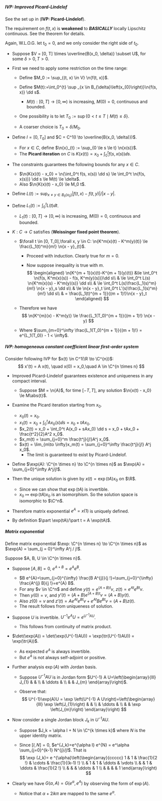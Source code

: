 ##### IVP: Improved Picard-Lindelof

See the set up in (**IVP: Picard-Lindelof**).

The requirement on $f(t, x)$ is **weakened** to ***BASICALLY***  locally Lipschitz continuous. See the theorem for details.

Again, W.L.O.G. let $t_0 = 0$, and we only consider the right side of $t_0$.

- Suppose $V = [0, T] \times \overline{B(x_0, \delta)} \subset U$, for some $\delta > 0, T > 0$.

- First we need to apply some restriction on the time range:

  - Define $M_0 := \sup_{(t, x) \in V} \n{f(t, x)}$.
  - Define $M(t):=\int_0^{t} \sup _{x \in B_{\delta}\left(x_{0}\right)}\n{f(s, x)} \dd s$.
    - $M(t): [0, T] \to [0, \infty)$ is increasing, $M(0) = 0$, continuous and bounded.

  - One possibility is to let $T_{0}:=\sup \left\{0<t \leq T \mid M\left(t\right) \leq \delta\right\}$.
  - A coarser choice is $T_0 = \delta / M_0$.

- Define $I = [0, T_0]$ and $C = C^1(I \to \overline{B(x_0, \delta)})$.

  - For $x\in C$, define $\n{x}_{t} := \sup_{0 \le s \le t} \n{x(s)}$.
  - The **Picard iteration** on $C$ is $K(x(t)) = x_0 + \int_{0}^t f(s, x(s)) \dd s$.

- The constraints guarantees the following bounds for any $x \in C$.

  - $\n{K(x)(t) - x_0} = \n{\int_0^t f(s, x(s)) \dd s} \le \int_0^t \n{f(s, x(s))} \dd s \le M(t) \le \delta$.
  - Also $\n{K(x)(t) - x_0} \le M_0 t$.

- Define $L(t):=\sup _{x \neq y \in B_{\delta}\left(x_{0}\right)} {|f(t, x)-f(t, y)|}/{|x-y|}$.

- Define $L_1(t):= \int_{0}^t L(t) \dd t$.

  - $L_1(t): [0, T] \to [0, \infty)$ is increasing, $M(0) = 0$, continuous and bounded.

- $K: C \to C$ satisfies (**Weissinger fixed point theorem**).

  - $\forall t \in [0, T_0],\forall x, y \in C: \n{K^m(x)(t) - K^m(y)(t)} \le \frac{L_1(t)^m}{m!} \n{x - y}_{t}$.

    - Proceed with induction. Clearly true for $m = 0$.

    - Now suppose inequality is true with $m$.
      $$
      \begin{aligned}
      \n{K^{m + 1}(x)(t)-K^{m + 1}(y)(t)} &\le \int_0^t \n{f(s, K^m(x)(s)) - f(s, K^m(y)(s))}\dd s\\
      & \le \int_0^t L(s) \n{K^m(x)(s) - K^m(y)(s)} \dd s\\
      & \le \int_0^t L(s)\frac{L_1(s)^m}{m!} \n{x - y}_s \dd s\\
      & \le \n{x - y}_t \int_0^t L'(s)\frac{L_1(s)^m}{m!} \dd s\\
      & = \frac{L_1(t)^{m + 1}}{(m + 1)!}\n{x - y}_t
      \end{aligned}
      $$

  - Therefore we have
    $$
    \n{K^{m}(x) - K^m(y)} \le \frac{L_1(T_0)^{m + 1}}{(m + 1)!} \n{x - y}
    $$

  - Where $\sum_{m=0}^\infty \frac{L_1(T_0)^{m + 1}}{(m + 1)!} = e^{L_1(T_0)} - 1 < \infty$.

##### IVP: homogeneous constant coefficient linear first-order system

Consider following IVP for $x(t) \in C^1(\R \to \C^{n})$:
$$
x'(t) = A x(t), \quad x(0) = x_0,\quad A \in \C^{n \times n}
$$

- Improved Picard-Lindelof guarantees existence and uniqueness in any compact interval.
  - Suppose $M = \n{A}$, for time $[-T, T]$, any solution $\n{x(t) - x_0} \le M\abs{t}$.
- Examine the Picard iteration starting from $x_0$.
  - $x_0(t) = x_0$.
  - $x_1(t) = x_0 + \int_0^t Ax_0(s) \dd s = x_0 + tAx_0$.
  - $x_2(t) = x_0 + \int_0^t A(x_0 + sAx_0) \dd s = x_0 + tAx_0 + \frac{t^2}{2}A^2 x_0$.
  - $x_m(t) = \sum_{j=0}^m \frac{t^j}{j!}A^j x_0$.
  - $x(t) = \lim_{m\to \infty}x_m(t) = \sum_{j=0}^\infty \frac{t^j}{j!} A^j x_0$.
    - The limit is guaranteed to exist by Picard-Lindelof.
- Define $\exp(A): \C^{n \times n} \to \C^{n \times n}$  as $\exp(A) = \sum_{j=0}^\infty A^j/j!$.
- Then the unique solution is given by $x(t) = \exp(tA)x_0$ on $\R$.
  - Since we can show that $\exp(tA)$ is invertible.
  - $x_0 \mapsto \exp(tA) x_0$ is an isomorphism. So the solution space is isomorphic to $\C^n$.

- Therefore matrix exponential $e^A = x(1)$ is uniquely defined.
- By definition $\part \exp(tA)/\part t = A \exp(tA)$.

##### Matrix exponential

Define matrix exponential $\exp: \C^{n \times n} \to \C^{n \times n}$ as $\exp(A) = \sum_{j = 0}^\infty A^j / j!$.

Suppose $A, B, U \in \C^{n \times n}$.

- Suppose $[A, B] = 0$, $e^{A + B} = e^A e^B$.

  - $B e^{A}=\sum_{j=0}^{\infty} \frac{B A^{j}}{j !}=\sum_{j=0}^{\infty} \frac{A^{j} B}{j !}=e^{A} B$.
  - For any $v \in \C^n$ and define $y(t) = e^{(A + B)t}v$, $z(t) = e^{At}e^{Bt}v$.
  - Then $y(0)= v$, and $y'(t) = (A + B)e^{(A + B)t}v = (A + B)y(t)$.
  - Also $z(0) = v$ and $z'(t) = Ae^{At}e^{Bt} v + e^{At}Be^{Bt}v = (A + B)z(t)$.
  - The result follows from uniqueness of solution.

- Suppose $U$ is invertible. $U^{-1}e^A U = e^{U^{-1} A U}$.

  - This follows from continuity of matrix product.

- $\det(\exp(A)) = \det(\exp(U^{-1}AU)) = \exp(\tr(U^{-1}AU)) = \exp(\tr(A))$.

  - As expected $e^A$ is always invertible.
  - But $e^A$ is not always self-adjoint or positive.

- Further analysis $\exp(A)$ with Jordan basis.

  - Suppose $U^{-1}AU$ is in Jordan form $U^{-1} A U=\left(\begin{array}{lll}
    J_{1} & & \\
    & \ddots & \\
    & & J_{m}
    \end{array}\right)$.

  - Observe that:
    $$
    U^{-1}\exp(A)U = \exp \left(U^{-1} A U\right)=\left(\begin{array}{lll}
    \exp \left(J_{1}\right) & & \\
    & \ddots & \\
    & & \exp \left(J_{m}\right)
    \end{array}\right)
    $$

- Now consider a single Jordan block $J_k$ in $U^{-1}AU$.

  - Suppose $J_k = \alpha I + N \in \C^{k \times k}$ where $N$ is the upper identity matrix. 

  - Since $[I, N] = 0$, $e^{J_k}=e^{\alpha I} e^{N} = e^\alpha \sum_{j=0}^{k-1} N^{j}/j!$. That is
    $$
    \exp (J_k)= e ^{\alpha}\left(\begin{array}{ccccc}
    1 & 1 & \frac{1}{2 !} & \cdots & \frac{1}{(k-1) !} \\
    & 1 & 1 & \ddots & \vdots \\
    & & 1 & \ddots & \frac{1}{2 !} \\
    & & & \ddots & 1 \\
    & & & & 1
    \end{array}\right)
    $$

- Clearly we have $G(\alpha, A) = G(e^\alpha, e^A)$ by observing the form of $\exp(A)$.

  - Notice that $\alpha + 2ik\pi$ are mapped to the same $e^\alpha$.

